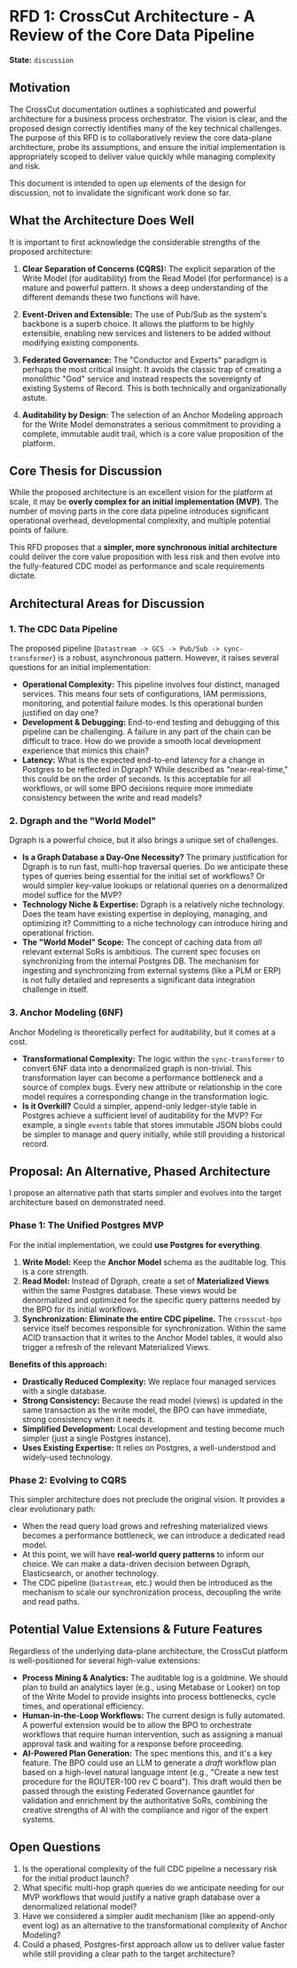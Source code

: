 # RFD 1: CrossCut Architecture - A Review of the Core Data Pipeline

**State:** `discussion`

## Motivation

The CrossCut documentation outlines a sophisticated and powerful architecture for a business process orchestrator. The vision is clear, and the proposed design correctly identifies many of the key technical challenges. The purpose of this RFD is to collaboratively review the core data-plane architecture, probe its assumptions, and ensure the initial implementation is appropriately scoped to deliver value quickly while managing complexity and risk. 

This document is intended to open up elements of the design for discussion, not to invalidate the significant work done so far.

## What the Architecture Does Well

It is important to first acknowledge the considerable strengths of the proposed architecture:

1.  **Clear Separation of Concerns (CQRS):** The explicit separation of the Write Model (for auditability) from the Read Model (for performance) is a mature and powerful pattern. It shows a deep understanding of the different demands these two functions will have.

2.  **Event-Driven and Extensible:** The use of Pub/Sub as the system's backbone is a superb choice. It allows the platform to be highly extensible, enabling new services and listeners to be added without modifying existing components.

3.  **Federated Governance:** The "Conductor and Experts" paradigm is perhaps the most critical insight. It avoids the classic trap of creating a monolithic "God" service and instead respects the sovereignty of existing Systems of Record. This is both technically and organizationally astute.

4.  **Auditability by Design:** The selection of an Anchor Modeling approach for the Write Model demonstrates a serious commitment to providing a complete, immutable audit trail, which is a core value proposition of the platform.

## Core Thesis for Discussion

While the proposed architecture is an excellent vision for the platform at scale, it may be **overly complex for an initial implementation (MVP)**. The number of moving parts in the core data pipeline introduces significant operational overhead, developmental complexity, and multiple potential points of failure. 

This RFD proposes that a **simpler, more synchronous initial architecture** could deliver the core value proposition with less risk and then evolve into the fully-featured CDC model as performance and scale requirements dictate.

## Architectural Areas for Discussion

### 1. The CDC Data Pipeline

The proposed pipeline (`Datastream -> GCS -> Pub/Sub -> sync-transformer`) is a robust, asynchronous pattern. However, it raises several questions for an initial implementation:

*   **Operational Complexity:** This pipeline involves four distinct, managed services. This means four sets of configurations, IAM permissions, monitoring, and potential failure modes. Is this operational burden justified on day one?
*   **Development & Debugging:** End-to-end testing and debugging of this pipeline can be challenging. A failure in any part of the chain can be difficult to trace. How do we provide a smooth local development experience that mimics this chain?
*   **Latency:** What is the expected end-to-end latency for a change in Postgres to be reflected in Dgraph? While described as "near-real-time," this could be on the order of seconds. Is this acceptable for all workflows, or will some BPO decisions require more immediate consistency between the write and read models?

### 2. Dgraph and the "World Model"

Dgraph is a powerful choice, but it also brings a unique set of challenges.

*   **Is a Graph Database a Day-One Necessity?** The primary justification for Dgraph is to run fast, multi-hop traversal queries. Do we anticipate these types of queries being essential for the initial set of workflows? Or would simpler key-value lookups or relational queries on a denormalized model suffice for the MVP?
*   **Technology Niche & Expertise:** Dgraph is a relatively niche technology. Does the team have existing expertise in deploying, managing, and optimizing it? Committing to a niche technology can introduce hiring and operational friction.
*   **The "World Model" Scope:** The concept of caching data from *all* relevant external SoRs is ambitious. The current spec focuses on synchronizing from the internal Postgres DB. The mechanism for ingesting and synchronizing from external systems (like a PLM or ERP) is not fully detailed and represents a significant data integration challenge in itself.

### 3. Anchor Modeling (6NF)

Anchor Modeling is theoretically perfect for auditability, but it comes at a cost.

*   **Transformational Complexity:** The logic within the `sync-transformer` to convert 6NF data into a denormalized graph is non-trivial. This transformation layer can become a performance bottleneck and a source of complex bugs. Every new attribute or relationship in the core model requires a corresponding change in the transformation logic.
*   **Is it Overkill?** Could a simpler, append-only ledger-style table in Postgres achieve a sufficient level of auditability for the MVP? For example, a single `events` table that stores immutable JSON blobs could be simpler to manage and query initially, while still providing a historical record.

## Proposal: An Alternative, Phased Architecture

I propose an alternative path that starts simpler and evolves into the target architecture based on demonstrated need.

### Phase 1: The Unified Postgres MVP

For the initial implementation, we could **use Postgres for everything**.

1.  **Write Model:** Keep the **Anchor Model** schema as the auditable log. This is a core strength.
2.  **Read Model:** Instead of Dgraph, create a set of **Materialized Views** within the same Postgres database. These views would be denormalized and optimized for the specific query patterns needed by the BPO for its initial workflows.
3.  **Synchronization:** **Eliminate the entire CDC pipeline.** The `crosscut-bpo` service itself becomes responsible for synchronization. Within the same ACID transaction that it writes to the Anchor Model tables, it would also trigger a refresh of the relevant Materialized Views.

**Benefits of this approach:**
*   **Drastically Reduced Complexity:** We replace four managed services with a single database.
*   **Strong Consistency:** Because the read model (views) is updated in the same transaction as the write model, the BPO can have immediate, strong consistency when it needs it.
*   **Simplified Development:** Local development and testing become much simpler (just a single Postgres instance).
*   **Uses Existing Expertise:** It relies on Postgres, a well-understood and widely-used technology.

### Phase 2: Evolving to CQRS

This simpler architecture does not preclude the original vision. It provides a clear evolutionary path:

*   When the read query load grows and refreshing materialized views becomes a performance bottleneck, we can introduce a dedicated read model.
*   At this point, we will have **real-world query patterns** to inform our choice. We can make a data-driven decision between Dgraph, Elasticsearch, or another technology.
*   The CDC pipeline (`Datastream`, etc.) would then be introduced as the mechanism to scale our synchronization process, decoupling the write and read paths.

## Potential Value Extensions & Future Features

Regardless of the underlying data-plane architecture, the CrossCut platform is well-positioned for several high-value extensions:

*   **Process Mining & Analytics:** The auditable log is a goldmine. We should plan to build an analytics layer (e.g., using Metabase or Looker) on top of the Write Model to provide insights into process bottlenecks, cycle times, and operational efficiency.
*   **Human-in-the-Loop Workflows:** The current design is fully automated. A powerful extension would be to allow the BPO to orchestrate workflows that require human intervention, such as assigning a manual approval task and waiting for a response before proceeding.
*   **AI-Powered Plan Generation:** The spec mentions this, and it's a key feature. The BPO could use an LLM to generate a *draft* workflow plan based on a high-level natural language intent (e.g., "Create a new test procedure for the ROUTER-100 rev C board"). This draft would then be passed through the existing Federated Governance gauntlet for validation and enrichment by the authoritative SoRs, combining the creative strengths of AI with the compliance and rigor of the expert systems.

## Open Questions

1.  Is the operational complexity of the full CDC pipeline a necessary risk for the initial product launch?
2.  What specific multi-hop graph queries do we anticipate needing for our MVP workflows that would justify a native graph database over a denormalized relational model?
3.  Have we considered a simpler audit mechanism (like an append-only event log) as an alternative to the transformational complexity of Anchor Modeling?
4.  Could a phased, Postgres-first approach allow us to deliver value faster while still providing a clear path to the target architecture?

